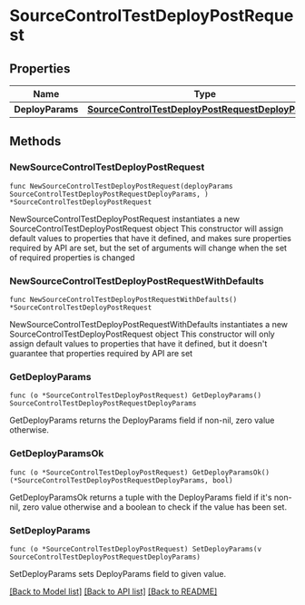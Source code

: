 # SourceControlTestDeployPostRequest

## Properties

Name | Type | Description | Notes
------------ | ------------- | ------------- | -------------
**DeployParams** | [**SourceControlTestDeployPostRequestDeployParams**](SourceControlTestDeployPostRequestDeployParams.md) |  | 

## Methods

### NewSourceControlTestDeployPostRequest

`func NewSourceControlTestDeployPostRequest(deployParams SourceControlTestDeployPostRequestDeployParams, ) *SourceControlTestDeployPostRequest`

NewSourceControlTestDeployPostRequest instantiates a new SourceControlTestDeployPostRequest object
This constructor will assign default values to properties that have it defined,
and makes sure properties required by API are set, but the set of arguments
will change when the set of required properties is changed

### NewSourceControlTestDeployPostRequestWithDefaults

`func NewSourceControlTestDeployPostRequestWithDefaults() *SourceControlTestDeployPostRequest`

NewSourceControlTestDeployPostRequestWithDefaults instantiates a new SourceControlTestDeployPostRequest object
This constructor will only assign default values to properties that have it defined,
but it doesn't guarantee that properties required by API are set

### GetDeployParams

`func (o *SourceControlTestDeployPostRequest) GetDeployParams() SourceControlTestDeployPostRequestDeployParams`

GetDeployParams returns the DeployParams field if non-nil, zero value otherwise.

### GetDeployParamsOk

`func (o *SourceControlTestDeployPostRequest) GetDeployParamsOk() (*SourceControlTestDeployPostRequestDeployParams, bool)`

GetDeployParamsOk returns a tuple with the DeployParams field if it's non-nil, zero value otherwise
and a boolean to check if the value has been set.

### SetDeployParams

`func (o *SourceControlTestDeployPostRequest) SetDeployParams(v SourceControlTestDeployPostRequestDeployParams)`

SetDeployParams sets DeployParams field to given value.



[[Back to Model list]](../README.md#documentation-for-models) [[Back to API list]](../README.md#documentation-for-api-endpoints) [[Back to README]](../README.md)


